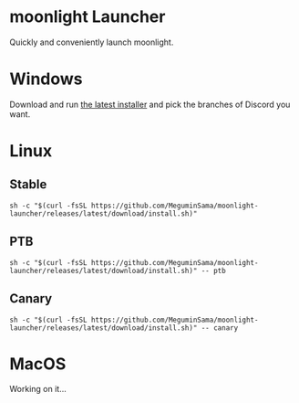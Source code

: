 # moonlight Launcher

Quickly and conveniently launch moonlight.

# Windows

Download and run [the latest installer](https://github.com/MeguminSama/moonlight-launcher/releases/latest/download/moonlight-installer.exe) and pick the branches of Discord you want.

# Linux

## Stable

```
sh -c "$(curl -fsSL https://github.com/MeguminSama/moonlight-launcher/releases/latest/download/install.sh)"
```

## PTB
```
sh -c "$(curl -fsSL https://github.com/MeguminSama/moonlight-launcher/releases/latest/download/install.sh)" -- ptb
```

## Canary
```
sh -c "$(curl -fsSL https://github.com/MeguminSama/moonlight-launcher/releases/latest/download/install.sh)" -- canary
```

# MacOS

Working on it...
